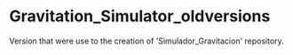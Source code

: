 # Gravitation_Simulator_oldversions
Version that were use to the creation of 'Simulador_Gravitacion' repository.
